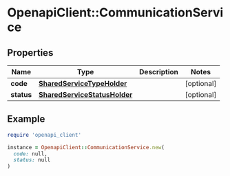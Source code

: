 # OpenapiClient::CommunicationService

## Properties

| Name | Type | Description | Notes |
| ---- | ---- | ----------- | ----- |
| **code** | [**SharedServiceTypeHolder**](SharedServiceTypeHolder.md) |  | [optional] |
| **status** | [**SharedServiceStatusHolder**](SharedServiceStatusHolder.md) |  | [optional] |

## Example

```ruby
require 'openapi_client'

instance = OpenapiClient::CommunicationService.new(
  code: null,
  status: null
)
```

